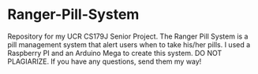 # Ranger-Pill-System
Repository for my UCR CS179J Senior Project. The Ranger Pill System is a pill management system that alert users when to take his/her pills. I used a Raspberry PI and an Arduino Mega to create this system.  DO NOT PLAGIARIZE. If you have any questions, send them my way!
